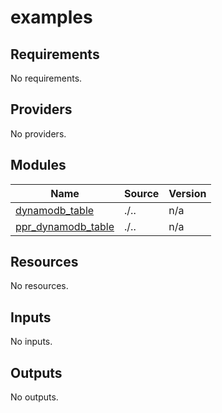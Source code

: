 # examples

<!-- BEGINNING OF PRE-COMMIT-TERRAFORM DOCS HOOK -->
## Requirements

No requirements.

## Providers

No providers.

## Modules

| Name | Source | Version |
|------|--------|---------|
| <a name="module_dynamodb_table"></a> [dynamodb\_table](#module\_dynamodb\_table) | ./.. | n/a |
| <a name="module_ppr_dynamodb_table"></a> [ppr\_dynamodb\_table](#module\_ppr\_dynamodb\_table) | ./.. | n/a |

## Resources

No resources.

## Inputs

No inputs.

## Outputs

No outputs.
<!-- END OF PRE-COMMIT-TERRAFORM DOCS HOOK -->
